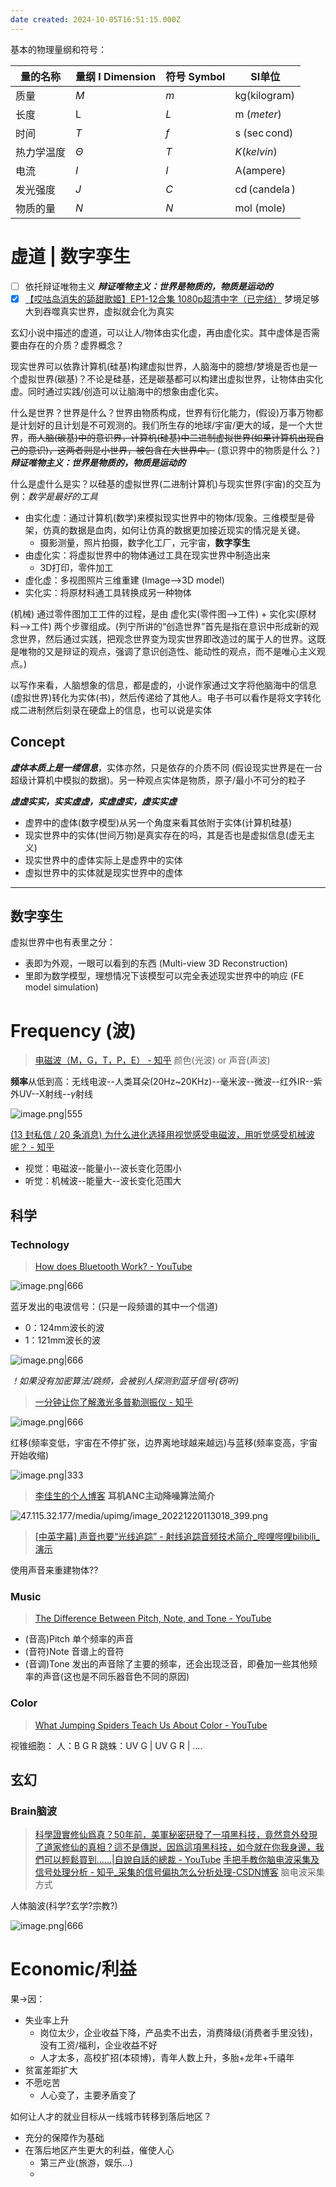 ```yaml
---
date created: 2024-10-05T16:51:15.000Z
---
```


基本的物理量纲和符号：

| 量的名称  | 量纲 I Dimension | 符号 Symbol | SI单位                                        |
| ----- | -------------- | --------- | ------------------------------------------- |
| 质量    | $M$            | $m$       | kg(kilogram)                                |
| 长度    | L              | $L$       | m $(meter)$                                 |
| 时间    | $T$            | $f$       | s $(\sec$cond)                              |
| 热力学温度 | $\Theta$       | $T$       | $K(kelvin)$                                 |
| 电流    | $I$            | $I$       | A(ampere)                                   |
| 发光强度  | $J$            | $C$       | $\operatorname{cd}(\operatorname{candela})$ |
| 物质的量  | $N$            | $N$       | mol (mole)                                  |


# 虚道 | 数字孪生

- [ ] 依托辩证唯物主义 ***辩证唯物主义：世界是物质的，物质是运动的***
- [x] [【哎咕岛消失的舔甜歌姬】EP1-12合集 1080p超清中字（已完结）](https://www.bilibili.com/video/BV11vsceNEQx?p=12&vd_source=1dba7493016a36a32b27a14ed2891088) 梦境足够大到吞噬真实世界，虚拟就会化为真实

玄幻小说中描述的虚道，可以让人/物体由实化虚，再由虚化实。其中虚体是否需要由存在的介质？虚界概念？

现实世界可以依靠计算机(硅基)构建虚拟世界，人脑海中的臆想/梦境是否也是一个虚拟世界(碳基)？不论是硅基，还是碳基都可以构建出虚拟世界，让物体由实化虚。同时通过实践/创造可以让脑海中的想象由虚化实。

什么是世界？世界是什么？世界由物质构成，世界有衍化能力，(假设)万事万物都是计划好的且计划是不可观测的。我们所生存的地球/宇宙/更大的域，是一个大世界，~~而人脑(碳基)中的意识界，计算机(硅基)中二进制虚拟世界(如果计算机出现自己的意识)，这两者则是小世界，被包含在大世界中。~~ (意识界中的物质是什么？) ***辩证唯物主义：世界是物质的，物质是运动的***

什么是虚什么是实？以硅基的虚拟世界(二进制计算机)与现实世界(宇宙)的交互为例：*数学是最好的工具*

- 由实化虚：通过计算机(数学)来模拟现实世界中的物体/现象。三维模型是骨架，仿真的数据是血肉，如何让仿真的数据更加接近现实的情况是关键。
  - 摄影测量，照片拍摄，数字化工厂，元宇宙，**数字孪生**
- 由虚化实：将虚拟世界中的物体通过工具在现实世界中制造出来
  - 3D打印，零件加工
- 虚化虚：多视图照片三维重建 (Image-->3D model)
- 实化实：将原材料通工具转换成另一种物体

(机械) 通过零件图加工工件的过程，是由 虚化实(零件图-->工件) + 实化实(原材料-->工件) 两个步骤组成。(列宁所讲的“创造世界”首先是指在意识中形成新的观念世界，然后通过实践，把观念世界变为现实世界即改造过的属于人的世界。这既是唯物的又是辩证的观点，强调了意识创造性、能动性的观点，而不是唯心主义观点。)

以写作来看，人脑想象的信息，都是虚的，小说作家通过文字将他脑海中的信息(虚拟世界)转化为实体(书)，然后传递给了其他人。电子书可以看作是将文字转化成二进制然后刻录在硬盘上的信息，也可以说是实体

## Concept

***虚体本质上是一缕信息***，实体亦然，只是依存的介质不同 (假设现实世界是在一台超级计算机中模拟的数据)。另一种观点实体是物质，原子/最小不可分的粒子

***虚虚实实，实实虚虚，实虚虚实，虚实实虚***

- 虚界中的虚体(数字模型)从另一个角度来看其依附于实体(计算机硅基)
- 现实世界中的实体(世间万物)是真实存在的吗，其是否也是虚拟信息(虚无主义)
- 现实世界中的虚体实际上是虚界中的实体
- 虚拟世界中的实体就是现实世界中的虚体

---

## 数字孪生

虚拟世界中也有表里之分：
- 表即为外观，一眼可以看到的东西 (Multi-view 3D Reconstruction)
- 里即为数学模型，理想情况下该模型可以完全表述现实世界中的响应 (FE model simulation)

# Frequency (波)

> [电磁波（M，G，T，P，E） - 知乎](https://zhuanlan.zhihu.com/p/506538952) 颜色(光波) or 声音(声波)

**频率**从低到高：无线电波--人类耳朵(20Hz~20KHz)--毫米波--微波--红外IR--紫外UV--X射线--$\gamma$射线

![image.png|555](https://raw.githubusercontent.com/qiyun71/Blog_images/main/MyBlogPic/202403/20240815141212.png)


[(13 封私信 / 20 条消息) 为什么进化选择用视觉感受电磁波，用听觉感受机械波呢？ - 知乎](https://www.zhihu.com/question/27711631/answer/38068738)

- 视觉：电磁波--能量小--波长变化范围小
- 听觉：机械波--能量大--波长变化范围大

## 科学

### Technology

> [How does Bluetooth Work? - YouTube](https://www.youtube.com/watch?v=1I1vxu5qIUM)

![image.png|666](https://raw.githubusercontent.com/qiyun71/Blog_images/main/MyBlogPic/202403/20240809163816.png)

蓝牙发出的电波信号：(只是一段频谱的其中一个信道)

- 0：124mm波长的波
- 1：121mm波长的波

![image.png|666](https://raw.githubusercontent.com/qiyun71/Blog_images/main/MyBlogPic/202403/20240809164925.png)

*！如果没有加密算法/跳频，会被别人探测到蓝牙信号(窃听)*

> [一分钟让你了解激光多普勒测振仪 - 知乎](https://zhuanlan.zhihu.com/p/616996564)

![image.png|666](https://raw.githubusercontent.com/qiyun71/Blog_images/main/MyBlogPic/202403/20241014154135.png)

红移(频率变低，宇宙在不停扩张，边界离地球越来越远)与蓝移(频率变高，宇宙开始收缩)

![image.png|333](https://raw.githubusercontent.com/qiyun71/Blog_images/main/MyBlogPic/202403/20241014154144.png)


> [李佳生的个人博客](http://47.115.32.177/article/detail/?id=16) **耳机ANC主动降噪算法简介**

![47.115.32.177/media/upimg/image_20221220113018_399.png](http://47.115.32.177/media/upimg/image_20221220113018_399.png)

>  [\[中英字幕\] 声音也要“光线追踪” - 射线追踪音频技术简介_哔哩哔哩bilibili_演示](https://www.bilibili.com/video/BV1vBRvYKE1F/?vd_source=1dba7493016a36a32b27a14ed2891088)

使用声音来重建物体??

### Music

> [The Difference Between Pitch, Note, and Tone - YouTube](https://www.youtube.com/watch?v=HEEU_IXEOdY)

- (音高)Pitch 单个频率的声音
- (音符)Note 音谱上的音符
- (音调)Tone 发出的声音除了主要的频率，还会出现泛音，即叠加一些其他频率的声音(这也是不同乐器音色不同的原因)

### Color

> [What Jumping Spiders Teach Us About Color - YouTube](https://www.youtube.com/watch?v=nfAqTSjMBJk)

视锥细胞：
人：B G R
跳蛛：UV G | UV G R | ....

## 玄幻

### Brain脑波

> [科學證實修仙爲真？50年前，美軍秘密研發了一項黑科技，竟然意外發現了道家修仙的真相？這不是傳説，因爲這項黑科技，如今就在你我身邊，我們可以輕鬆買到……|自說自話的總裁 - YouTube](https://www.youtube.com/watch?v=Xoj9C4cgPv4)
> [手把手教你脑电波采集及信号处理分析 - 知乎_采集的信号偏执怎么分析处理-CSDN博客](https://blog.csdn.net/alec1987/article/details/99761699) 脑电波采集方式

人体脑波(科学?玄学?宗教?)

![image.png|666](https://raw.githubusercontent.com/qiyun71/Blog_images/main/MyBlogPic/202403/20240814185633.png)

# Economic/利益

果->因：

- 失业率上升
  - 岗位太少，企业收益下降，产品卖不出去，消费降级(消费者手里没钱)，没有工资/福利，企业收益不好
  - 人才太多，高校扩招(本硕博)，青年人数上升，多胎+龙年+千禧年
- 贫富差距扩大
- 不愿吃苦
  - 人心变了，主要矛盾变了

如何让人才的就业目标从一线城市转移到落后地区？

- 充分的保障作为基础
- 在落后地区产生更大的利益，催使人心
  - 第三产业(旅游，娱乐...)
  -
